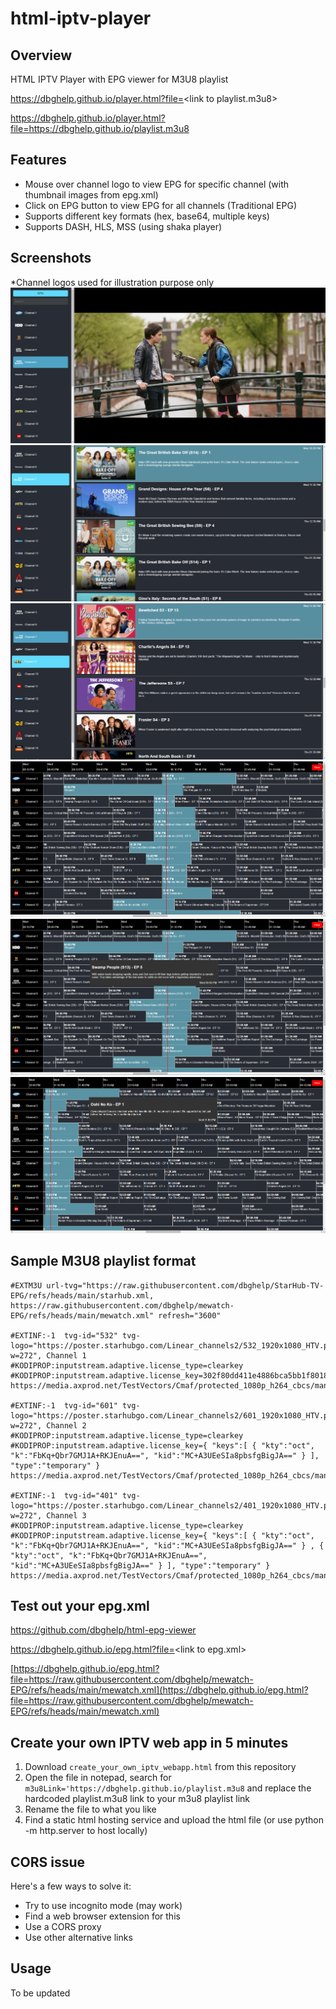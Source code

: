 # html-iptv-player

## Overview

HTML IPTV Player with EPG viewer for M3U8 playlist

https://dbghelp.github.io/player.html?file=<link to playlist.m3u8\>

https://dbghelp.github.io/player.html?file=https://dbghelp.github.io/playlist.m3u8

## Features

- Mouse over channel logo to view EPG for specific channel (with thumbnail images from epg.xml)
- Click on EPG button to view EPG for all channels (Traditional EPG)
- Supports different key formats (hex, base64, multiple keys)
- Supports DASH, HLS, MSS (using shaka player)


## Screenshots
*Channel logos used for illustration purpose only
![Local Image](./img/home.png)
![Local Image](./img/home_2.png)
![Local Image](./img/home_3.png)
![Local Image](./img/epg_all.png)
![Local Image](./img/epg_all_2.png)
![Local Image](./img/epg_all_3.png)

## Sample M3U8 playlist format
```
#EXTM3U url-tvg="https://raw.githubusercontent.com/dbghelp/StarHub-TV-EPG/refs/heads/main/starhub.xml, https://raw.githubusercontent.com/dbghelp/mewatch-EPG/refs/heads/main/mewatch.xml" refresh="3600"

#EXTINF:-1  tvg-id="532" tvg-logo="https://poster.starhubgo.com/Linear_channels2/532_1920x1080_HTV.png?w=272", Channel 1
#KODIPROP:inputstream.adaptive.license_type=clearkey
#KODIPROP:inputstream.adaptive.license_key=302f80dd411e4886bca5bb1f8018a024:15b2aaf906ebec6309d40f91289127b8
https://media.axprod.net/TestVectors/Cmaf/protected_1080p_h264_cbcs/manifest.mpd

#EXTINF:-1  tvg-id="601" tvg-logo="https://poster.starhubgo.com/Linear_channels2/601_1920x1080_HTV.png?w=272", Channel 2
#KODIPROP:inputstream.adaptive.license_type=clearkey
#KODIPROP:inputstream.adaptive.license_key={ "keys":[ { "kty":"oct", "k":"FbKq+Qbr7GMJ1A+RKJEnuA==", "kid":"MC+A3UEeSIa8pbsfgBigJA==" } ], "type":"temporary" }
https://media.axprod.net/TestVectors/Cmaf/protected_1080p_h264_cbcs/manifest.mpd

#EXTINF:-1  tvg-id="401" tvg-logo="https://poster.starhubgo.com/Linear_channels2/401_1920x1080_HTV.png?w=272", Channel 3
#KODIPROP:inputstream.adaptive.license_type=clearkey
#KODIPROP:inputstream.adaptive.license_key={ "keys":[ { "kty":"oct", "k":"FbKq+Qbr7GMJ1A+RKJEnuA==", "kid":"MC+A3UEeSIa8pbsfgBigJA==" } , { "kty":"oct", "k":"FbKq+Qbr7GMJ1A+RKJEnuA==", "kid":"MC+A3UEeSIa8pbsfgBigJA==" } ], "type":"temporary" }
https://media.axprod.net/TestVectors/Cmaf/protected_1080p_h264_cbcs/manifest.mpd
```
## Test out your epg.xml

https://github.com/dbghelp/html-epg-viewer

https://dbghelp.github.io/epg.html?file=<link to epg.xml\>

[https://dbghelp.github.io/epg.html?file=https://raw.githubusercontent.com/dbghelp/mewatch-EPG/refs/heads/main/mewatch.xml](https://dbghelp.github.io/epg.html?file=https://raw.githubusercontent.com/dbghelp/mewatch-EPG/refs/heads/main/mewatch.xml)

## Create your own IPTV web app in 5 minutes

1. Download `create_your_own_iptv_webapp.html` from this repository
2. Open the file in notepad, search for `m3u8Link='https://dbghelp.github.io/playlist.m3u8` and replace the hardcoded playlist.m3u8 link to your m3u8 playlist link
3. Rename the file to what you like
4. Find a static html hosting service and upload the html file (or use python -m http.server to host locally)

## CORS issue

Here's a few ways to solve it:
- Try to use incognito mode (may work)
- Find a web browser extension for this
- Use a CORS proxy
- Use other alternative links

## Usage

To be updated
